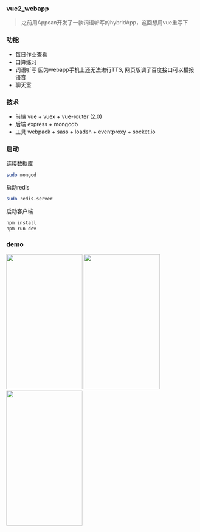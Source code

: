 ### vue2_webapp

> 之前用Appcan开发了一款词语听写的hybridApp，这回想用vue重写下

### 功能

* 每日作业查看 
* 口算练习
* 词语听写
  因为webapp手机上还无法进行TTS,
  网页版调了百度接口可以播报语音
* 聊天室

### 技术
* 前端 vue + vuex + vue-router (2.0)
* 后端 express + mongodb
* 工具 webpack + sass + loadsh + eventproxy + socket.io 

### 启动
连接数据库
``` bash
sudo mongod
```
启动redis
``` bash
sudo redis-server
```

启动客户端
``` bash
npm install
npm run dev
```

### demo
<img width="200" height="355" src="./gif/0.gif"/>
<img width="200" height="355" src="./gif/1.gif"/>
<img width="200" height="355" src="./gif/2.gif"/>

